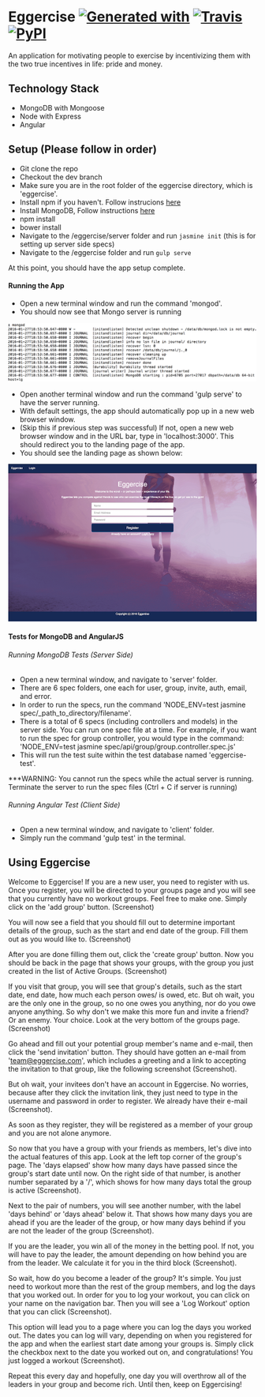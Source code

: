 # Eggercise [![Generated with](https://img.shields.io/badge/generated%20with-bangular-blue.svg?style=flat-square)](https://github.com/42Zavattas/generator-bangular) [![Travis](https://img.shields.io/travis/rust-lang/rust.svg?style=flat-square)]() [![PyPI](https://img.shields.io/pypi/status/Django.svg?style=flat-square)]()

An application for motivating people to exercise by incentivizing them with the two true incentives in life: pride and money. 

## Technology Stack

* MongoDB with Mongoose
* Node with Express
* Angular

## Setup (Please follow in order)

* Git clone the repo
* Checkout the dev branch
* Make sure you are in the root folder of the eggercise directory, which is 'eggercise'.
* Install npm if you haven't. Follow instrucions [here](https://docs.npmjs.com/getting-started/installing-node)
* Install MongoDB, Follow instructions [here](https://www.npmjs.com/package/mongodb)
* npm install
* bower install
* Navigate to the /eggercise/server folder and run `jasmine init` (this is for setting up server side specs)
* Navigate to the /eggercise folder and run `gulp serve`

At this point, you should have the app setup complete.

#### Running the App

* Open a new terminal window and run the command 'mongod'.
* You should now see that Mongo server is running

![Alt text](img/Running_Mongod.png "Mongod Server Running")

* Open another terminal window and run the command 'gulp serve' to have the server running.
* With default settings, the app should automatically pop up in a new web browser window. 
* (Skip this if previous step was successful) If not, open a new web browser window and in the URL bar, type in 'localhost:3000'. This should redirect you to the landing page of the app.
* You should see the landing page as shown below: 

![Alt text](img/landing.png "Eggercise Landing Page")

#### Tests for MongoDB and AngularJS

###### Running MongoDB Tests (Server Side)

* Open a new terminal window, and navigate to 'server' folder.
* There are 6 spec folders, one each for user, group, invite, auth, email, and error.
* In order to run the specs, run the command 'NODE_ENV=test jasmine spec/_path_to_directory/filename'.
* There is a total of 6 specs (including controllers and models) in the server side. You can run one spec file at a time. For example, if you want to run the spec for group controller, you would type in the command: 'NODE_ENV=test jasmine spec/api/group/group.controller.spec.js'    
* This will run the test suite within the test database named 'eggercise-test'.

***WARNING: You cannot run the specs while the actual server is running. Terminate the server to run the spec files (Ctrl + C if server is running)

###### Running Angular Test (Client Side)

* Open a new terminal window, and navigate to 'client' folder.
* Simply run the command 'gulp test' in the terminal.

## Using Eggercise

Welcome to Eggercise! If you are a new user, you need to register with us. Once you register, you will be directed to your groups page and you will see that you currently have no workout groups. Feel free to make one. Simply click on the 'add group' button. (Screenshot)

 You will now see a field that you should fill out to determine important details of the group, such as the start and end date of the group. Fill them out as you would like to. (Screenshot)

 After you are done filling them out, click the 'create group' button. Now you should be back in the page that shows your groups, with the group you just created in the list of Active Groups. (Screenshot)

 If you visit that group, you will see that group's details, such as the start date, end date, how much each person owes/ is owed, etc. But oh wait, you are the only one in the group, so no one owes you anything, nor do you owe anyone anything. So why don't we make this more fun and invite a friend? Or an enemy. Your choice. Look at the very bottom of the groups page. (Screenshot)

 Go ahead and fill out your potential group member's name and e-mail, then click the 'send invitation' button. They should have gotten an e-mail from 'team@eggercise.com', which includes a greeting and a link to accepting the invitation to that group, like the following screenshot (Screenshot). 

 But oh wait, your invitees don't have an account in Eggercise. No worries, because after they click the invitation link, they just need to type in the username and password in order to register. We already have their e-mail (Screenshot). 

 As soon as they register, they will be registered as a member of your group and you are not alone anymore.

So now that you have a group with your friends as members, let's dive into the actual features of this app. Look at the left top corner of the group's page. The 'days elapsed' show how many days have passed since the group's start date until now. On the right side of that number, is another number separated by a '/', which shows for how many days total the group is active (Screenshot). 

Next to the pair of numbers, you will see another number, with the label 'days behind' or 'days ahead' below it. That shows how many days you are ahead if you are the leader of the group, or how many days behind if you are not the leader of the group (Screenshot). 

If you are the leader, you win all of the money in the betting pool. If not, you will have to pay the leader, the amount depending on how behind you are from the leader. We calculate it for you in the third block (Screenshot). 

So wait, how do you become a leader of the group? It's simple. You just need to workout more than the rest of the group members, and log the days that you worked out. In order for you to log your workout, you can click on your name on the navigation bar. Then you will see a 'Log Workout' option that you can click (Screenshot). 

This option will lead you to a page where you can log the days you worked out. The dates you can log will vary, depending on when you registered for the app and when the earliest start date among your groups is. Simply click the checkbox next to the date you worked out on, and congratulations! You just logged a workout (Screenshot). 

Repeat this every day and hopefully, one day you will overthrow all of the leaders in your group and become rich. Until then, keep on Eggercising!


